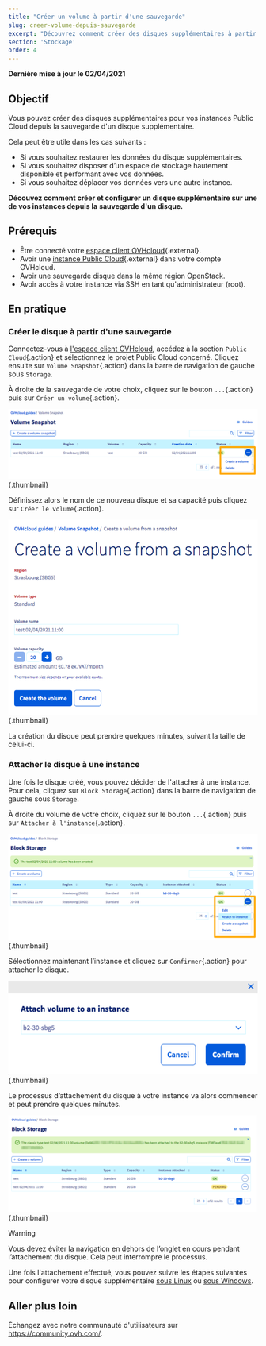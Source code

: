 ```yaml
---
title: "Créer un volume à partir d'une sauvegarde"
slug: creer-volume-depuis-sauvegarde
excerpt: "Découvrez comment créer des disques supplémentaires à partir d'une sauvegarde d'un disque supplémentaire"
section: 'Stockage'
order: 4
---
```


**Dernière mise à jour le 02/04/2021**

## Objectif

Vous pouvez créer des disques supplémentaires pour vos instances Public Cloud depuis la sauvegarde d'un disque supplémentaire.

Cela peut être utile dans les cas suivants :

- Si vous souhaitez restaurer les données du disque supplémentaires.
- Si vous souhaitez disposer d’un espace de stockage hautement disponible et performant avec vos données.
- Si vous souhaitez déplacer vos données vers une autre instance.

**Découvez comment créer et configurer un disque supplémentaire sur une de vos instances depuis la sauvegarde d'un disque.**

## Prérequis

- Être connecté votre [espace client OVHcloud](https://www.ovh.com/auth?onsuccess=https%3A%2F%2Fwww.ovh.com%2Fmanager%2Fpublic-cloud&ovhSubsidiary=fr){.external}.
- Avoir une [instance Public Cloud](https://www.ovhcloud.com/fr/public-cloud/){.external} dans votre compte OVHcloud.
- Avoir une sauvegarde disque dans la même région OpenStack.
- Avoir accès à votre instance via SSH en tant qu'administrateur (root).

## En pratique

### Créer le disque à partir d'une sauvegarde

Connectez-vous à [l'espace client OVHcloud](https://www.ovh.com/auth?onsuccess=https%3A%2F%2Fwww.ovh.com%2Fmanager%2Fpublic-cloud&ovhSubsidiary=fr), accédez à la section `Public Cloud`{.action} et sélectionnez le projet Public Cloud concerné. Cliquez ensuite sur `Volume Snapshot`{.action} dans la barre de navigation de gauche sous `Storage`.

À droite de la sauvegarde de votre choix, cliquez sur le bouton `...`{.action} puis sur `Créer un volume`{.action}.

![créer volume](images/volume01.png){.thumbnail}

Définissez alors le nom de ce nouveau disque et sa capacité puis cliquez sur `Créer le volume`{.action}.

![créer volume](images/volume02.png){.thumbnail}

La création du disque peut prendre quelques minutes, suivant la taille de celui-ci.

### Attacher le disque à une instance

Une fois le disque créé, vous pouvez décider de l'attacher à une instance. Pour cela, cliquez sur `Block Storage`{.action} dans la barre de navigation de gauche sous `Storage`.

À droite du volume de votre choix, cliquez sur le bouton `...`{.action} puis sur `Attacher à l'instance`{.action}.

![attacher volume](images/volume03.png){.thumbnail}

Sélectionnez maintenant l’instance et cliquez sur `Confirmer`{.action} pour attacher le disque.

![attacher volume](images/volume04.png){.thumbnail}

Le processus d’attachement du disque à votre instance va alors commencer et peut prendre quelques minutes.

![attacher volume](images/volume05.png){.thumbnail}

> [!warning]
Vous devez éviter la navigation en dehors de l’onglet en cours pendant l’attachement du disque. Cela peut interrompre le processus.
>

Une fois l'attachement effectué, vous pouvez suivre les étapes suivantes pour configurer votre disque supplémentaire [sous Linux](../creer-et-configurer-un-disque-supplementaire-sur-une-instance/#sous-linux) ou [sous Windows](../creer-et-configurer-un-disque-supplementaire-sur-une-instance/#sous-windows).

## Aller plus loin

Échangez avec notre communauté d'utilisateurs sur <https://community.ovh.com/>.
